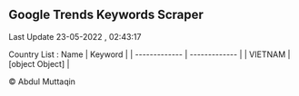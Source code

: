 

## Google Trends Keywords Scraper 
 
Last Update 23-05-2022 , 02:43:17

Country List :
 Name  | Keyword |
| ------------- | ------------- |
| VIETNAM | [object Object] |



© Abdul Muttaqin 

